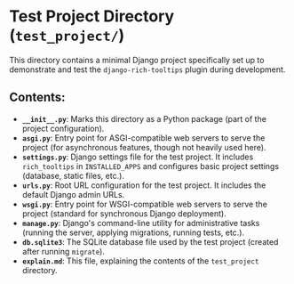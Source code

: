 # Test Project Directory (`test_project/`)

This directory contains a minimal Django project specifically set up to demonstrate and test the `django-rich-tooltips` plugin during development.

## Contents:

*   **`__init__.py`**: Marks this directory as a Python package (part of the project configuration).
*   **`asgi.py`**: Entry point for ASGI-compatible web servers to serve the project (for asynchronous features, though not heavily used here).
*   **`settings.py`**: Django settings file for the test project. It includes `rich_tooltips` in `INSTALLED_APPS` and configures basic project settings (database, static files, etc.).
*   **`urls.py`**: Root URL configuration for the test project. It includes the default Django admin URLs.
*   **`wsgi.py`**: Entry point for WSGI-compatible web servers to serve the project (standard for synchronous Django deployment).
*   **`manage.py`**: Django's command-line utility for administrative tasks (running the server, applying migrations, running tests, etc.).
*   **`db.sqlite3`**: The SQLite database file used by the test project (created after running `migrate`).
*   **`explain.md`**: This file, explaining the contents of the `test_project` directory.

